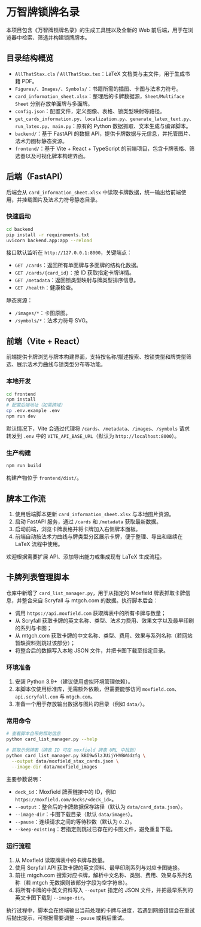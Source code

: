 # 万智牌锁牌名录

本项目包含《万智牌锁牌名录》的生成工具链以及全新的 Web 前后端，用于在浏览器中检索、筛选并构建锁牌牌本。

## 目录结构概览

- `AllThatStax.cls` / `AllThatStax.tex`：LaTeX 文档类与主文件，用于生成书籍 PDF。
- `Figures/`、`Images/`、`Symbols/`：书籍所需的插图、卡图与法术力符号。
- `card_information_sheet.xlsx`：整理后的卡牌数据源，`Sheet`/`Multiface Sheet` 分别存放单面牌与多面牌。
- `config.json`：配置文件，定义图像、表格、锁类型映射等路径。
- `get_cards_information.py`、`localization.py`、`genarate_latex_text.py`、`run_latex.py`、`main.py`：原有的 Python 数据抓取、文本生成与编译脚本。
- `backend/`：基于 FastAPI 的数据 API，提供卡牌数据与元信息，并托管图片、法术力图标静态资源。
- `frontend/`：基于 Vite + React + TypeScript 的前端项目，包含卡牌表格、筛选器以及可视化牌本构建界面。

## 后端（FastAPI）

后端会从 `card_information_sheet.xlsx` 中读取卡牌数据，统一输出给前端使用，并挂载图片及法术力符号静态目录。

### 快速启动

```bash
cd backend
pip install -r requirements.txt
uvicorn backend.app:app --reload
```

接口默认监听在 `http://127.0.0.1:8000`，关键端点：

- `GET /cards`：返回所有单面牌与多面牌的结构化数据。
- `GET /cards/{card_id}`：按 ID 获取指定卡牌详情。
- `GET /metadata`：返回锁类型映射与牌类型排序信息。
- `GET /health`：健康检查。

静态资源：

- `/images/*`：卡图原图。
- `/symbols/*`：法术力符号 SVG。

## 前端（Vite + React）

前端提供卡牌浏览与牌本构建界面，支持按名称/描述搜索、按锁类型和牌类型筛选、展示法术力曲线与锁类型分布等功能。

### 本地开发

```bash
cd frontend
npm install
# 配置后端地址（如需跨域）
cp .env.example .env
npm run dev
```

默认情况下，Vite 会通过代理将 `/cards`、`/metadata`、`/images`、`/symbols` 请求转发到 `.env` 中的 `VITE_API_BASE_URL`（默认为 `http://localhost:8000`）。

### 生产构建

```bash
npm run build
```

构建产物位于 `frontend/dist/`。

## 牌本工作流

1. 使用后端脚本更新 `card_information_sheet.xlsx` 与本地图片资源。
2. 启动 FastAPI 服务，通过 `/cards` 和 `/metadata` 获取最新数据。
3. 启动前端，浏览卡牌表格并将卡牌加入右侧牌本面板。
4. 前端自动按法术力曲线与牌类型分区展示卡牌，便于整理、导出和继续在 LaTeX 流程中使用。

欢迎根据需要扩展 API、添加导出能力或集成现有 LaTeX 生成流程。

## 卡牌列表管理脚本

仓库中新增了 `card_list_manager.py`，用于从指定的 Moxfield 牌表抓取卡牌信息，并整合来自 Scryfall 与 mtgch.com 的数据。执行脚本后会：

- 调用 `https://api.moxfield.com` 获取牌表中的所有卡牌与数量；
- 从 Scryfall 获取卡牌的英文名称、类型、法术力费用、效果文字以及最早印刷的系列与卡图；
- 从 mtgch.com 获取卡牌的中文名称、类型、费用、效果与系列名称（若网站暂缺资料则跳过该部分）；
- 将整合后的数据写入本地 JSON 文件，并把卡图下载至指定目录。

### 环境准备

1. 安装 Python 3.9+（建议使用虚拟环境管理依赖）。
2. 本脚本仅使用标准库，无需额外依赖，但需要能够访问 `moxfield.com`、`api.scryfall.com` 与 `mtgch.com`。
3. 准备一个用于存放输出数据与图片的目录（例如 `data/`）。

### 常用命令

```bash
# 查看脚本自带的帮助信息
python card_list_manager.py --help

# 抓取示例牌表（牌表 ID 可在 moxfield 牌表 URL 中找到）
python card_list_manager.py kBI9w5lzJUijYHVBWddzfg \
  --output data/moxfield_stax_cards.json \
  --image-dir data/moxfield_images
```

主要参数说明：

- `deck_id`：Moxfield 牌表链接中的 ID，例如 `https://moxfield.com/decks/<deck_id>`。
- `--output`：整合后的卡牌数据保存路径（默认为 `data/card_data.json`）。
- `--image-dir`：卡图下载目录（默认 `data/images`）。
- `--pause`：连续请求之间的等待秒数（默认为 `0.2`）。
- `--keep-existing`：若指定则跳过已存在的卡图文件，避免重复下载。

### 运行流程

1. 从 Moxfield 读取牌表中的卡牌与数量。
2. 使用 Scryfall API 获取卡牌的英文资料、最早印刷系列与对应卡图链接。
3. 前往 mtgch.com 搜索对应卡牌，解析中文名称、类别、费用、效果与系列名称（若 mtgch 无数据则该部分字段为空字符串）。
4. 将所有卡牌的中英文资料写入 `--output` 指定的 JSON 文件，并把最早系列的英文卡图下载到 `--image-dir`。

执行过程中，脚本会在终端输出当前处理的卡牌与进度，若遇到网络错误会在重试后抛出提示，可根据需要调整 `--pause` 或稍后重试。
